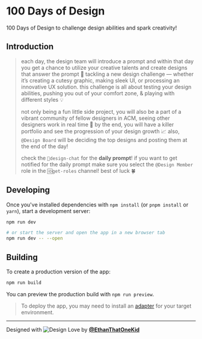 # 100 Days of Design

100 Days of Design to challenge design abilities and spark creativity!

## Introduction

> each day, the design team will introduce a prompt and within that day you get a chance to utilize your creative talents and create designs that answer the prompt 💪 tackling a new design challenge — whether it’s creating a cutesy graphic, making sleek UI, or processing an innovative UX solution. this challenge is all about testing your design abilities, pushing you out of your comfort zone, & playing with different styles 💡
>
> not only being a fun little side project, you will also be a part of a vibrant community of fellow designers in ACM, seeing other designers work in real time 🤗 by the end, you will have a killer portfolio and see the progression of your design growth 📈 also, `@Design Board` will be deciding the top designs and posting them at the end of the day!
>
> check the ⁠`🎨design-chat` for the **daily prompt**! if you want to get notified for the daily prompt make sure you select the `@Design Member` role in the ⁠`🆔get-roles` channel! best of luck 🍀

## Developing

Once you've installed dependencies with `npm install` (or `pnpm install` or `yarn`), start a development server:

```bash
npm run dev

# or start the server and open the app in a new browser tab
npm run dev -- --open
```

## Building

To create a production version of the app:

```bash
npm run build
```

You can preview the production build with `npm run preview`.

> To deploy the app, you may need to install an [adapter](https://kit.svelte.dev/docs/adapters) for your target environment.

---

Designed with ![Design Love](https://cdn.discordapp.com/emojis/1202363342845640744.webp?size=20&quality=lossless) by [**@EthanThatOneKid**](https://etok.codes/)
